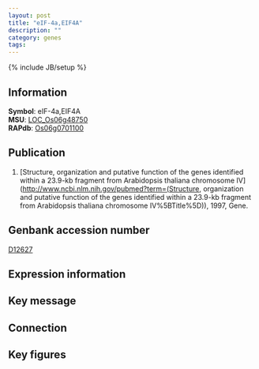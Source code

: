 ```yaml
---
layout: post
title: "eIF-4a,EIF4A"
description: ""
category: genes
tags: 
---
```

{% include JB/setup %}

## Information
__Symbol__: eIF-4a,EIF4A  
__MSU__: [LOC_Os06g48750](http://rice.plantbiology.msu.edu/cgi-bin/ORF_infopage.cgi?orf=LOC_Os06g48750)  
__RAPdb__: [Os06g0701100](http://rapdb.dna.affrc.go.jp/viewer/gbrowse_details/irgsp1?name=Os06g0701100)  

## Publication
1. [Structure, organization and putative function of the genes identified within a 23.9-kb fragment from Arabidopsis thaliana chromosome IV](http://www.ncbi.nlm.nih.gov/pubmed?term=(Structure, organization and putative function of the genes identified within a 23.9-kb fragment from Arabidopsis thaliana chromosome IV%5BTitle%5D)), 1997, Gene.

## Genbank accession number
[D12627](http://www.ncbi.nlm.nih.gov/nuccore/D12627)

## Expression information

## Key message

## Connection

## Key figures


